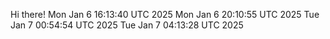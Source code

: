 Hi there!
Mon Jan  6 16:13:40 UTC 2025
Mon Jan  6 20:10:55 UTC 2025
Tue Jan  7 00:54:54 UTC 2025
Tue Jan  7 04:13:28 UTC 2025
